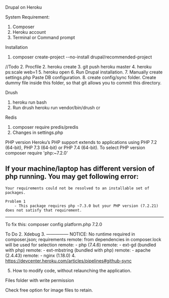 Drupal on Heroku

System Requirement:
1. Composer
2. Heroku account
3. Terminal or Command prompt

Installation

1. composer create-project --no-install drupal/recommended-project <FolderName>

//Todo
2. Procfile 
2. heroku create
3. git push heroku master
4. heroku ps:scale web=1
5. heroku open
6. Run Drupal installation.
7. Manually create settings.php
    Paste DB configuration.
8. create config/sync folder.
    Create dummy file inside this folder, so that git allows you to commit this directory.    
 

Drush
1. heroku run bash
2. Run drush
    heroku run vendor/bin/drush cr

Redis
1. composer require predis/predis
2. Changes in settings.php

PHP version
Heroku’s PHP support extends to applications using PHP 7.2 (64-bit), PHP 7.3 (64-bit) or PHP 7.4 (64-bit).
To select PHP version 
composer require 'php:~7.2.0'

If your machine/laptop has different version of php running.
You may get following error:
--------------
    Your requirements could not be resolved to an installable set of packages.

    Problem 1
        - This package requires php ~7.3.0 but your PHP version (7.2.21) does not satisfy that requirement.
--------------
To fix this:
composer config platform.php 7.2.0

To Do
2. Xdebug
3. —————
NOTICE: No runtime required in composer.json; requirements
remote:        from dependencies in composer.lock will be used for selection
remote:        - php (7.4.6)
remote:        - ext-gd (bundled with php)
remote:        - ext-mbstring (bundled with php)
remote:        - apache (2.4.43)
remote:        - nginx (1.18.0)
4. https://devcenter.heroku.com/articles/pipelines#github-sync

5. How to modify code, without relaunching the application.

Files folder with write permission

Check free option for image files to retain.